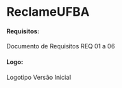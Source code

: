 # ReclameUFBA

#### Requisitos:
Documento de Requisitos REQ 01 a 06


#### Logo:
Logotipo Versão Inicial
